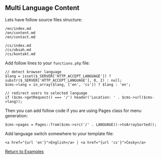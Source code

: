 <!--
title: Multi Language Content
-->

## Multi Language Content

Lets have follow source files structure:

    /en/index.md
    /en/content.md
    /en/contact.md

    /cs/index.md
    /cs/obsah.md
    /cs/kontakt.md

Add follow lines to your `functions.php` file:

    // detect browser language
    $lang = isset($_SERVER['HTTP_ACCEPT_LANGUAGE']) ? substr($_SERVER['HTTP_ACCEPT_LANGUAGE'], 0, 2) : null;
    $cms->lang = in_array($lang, ['en', 'cs']) ? $lang : 'en';

    // redirect users to selected language
    if ($cms->getRequest() === '/') header('Location: ' . $cms->url($cms->lang));

Then you can add follow code if you are using Pages class for menu generation:

    $cms->pages = Pages::from($cms->src('/' . LANGUAGE))->toArraySorted();

Add language switch somewhere to your template file:

    <a href="{url 'en'}">English</a> | <a href="{url 'cs'}">Česky</a>


<a href="/examples" class="btn btn-primary">Return to Examples</a>